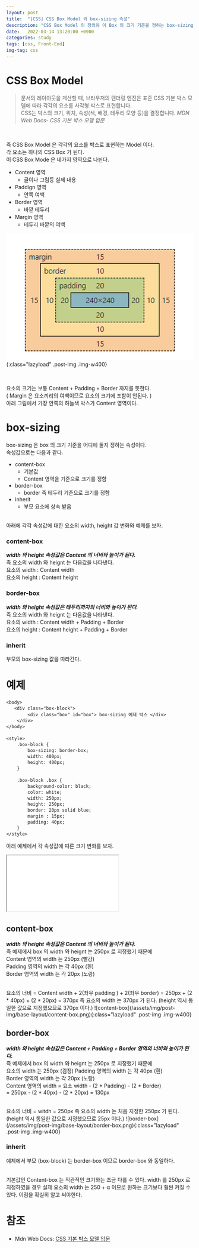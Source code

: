 ```yaml
---
layout: post
title:  "[CSS] CSS Box Model 와 box-sizing 속성"
description: "CSS Box Model 의 정의와 이 Box 의 크기 기준을 정하는 box-sizing 에 대해 알아보자"
date:   2022-03-14 13:20:00 +0900
categories: study
tags: [css, Front-End]
img-tag: css
---
```

<script defer src="/public/js/iframe.js"></script>


# CSS Box Model
>문서의 레이아웃을 계산할 때, 브라우저의 렌더링 엔진은 표준 CSS 기본 박스 모델에 따라 각각의 요소를 사각형 박스로 표현합니다.   
CSS는 박스의 크기, 위치, 속성(색, 배경, 테두리 모양 등)을 결정합니다.
<cite>MDN Web Docs- CSS 기본 박스 모델 입문</cite>

<br>

즉 CSS Box Model 은 각각의 요소를 박스로 표현하는 Model 이다.  
각 요소는 하나의 CSS Box 가 된다.   
이 CSS Box Mode 은 네가지 영역으로 나뉜다.   
- Content 영역
    - 글이나 그림등 실제 내용
- Paddign 영역
    - 안쪽 여백
- Border 영역
    - 바깥 테두리
- Margin 영역
    - 테두리 바깥의 여백


![css-box-model](/assets/img/post-img/base-layout/css-box-model.png){:class="lazyload" .post-img .img-w400}

<br> 

요소의 크기는 보통 Content + Padding + Border 까지를 뜻한다.  
( Margin 은 요소끼리의 여백이므로 요소의 크기에 포함이 안된다. )  
아래 그림에서 가장 안쪽의 하늘색 박스가 Content 영역이다.  


# box-sizing
box-sizing 은 box 의 크기 기준을 어디에 둘지 정하는 속성이다.  
속성값으로는 다음과 같다.   
- content-box
    - 기본값
    - Content 영역을 기준으로 크기를 정함
- border-box 
    - border 즉 테두리 기준으로 크기를 정함
- inherit
    - 부모 요소에 상속 받음

<br>
아래에 각각 속성값에 대한 요소의 width, height 값 변화와 예제를 보자.  

<br>

### content-box 
***width 와 height 속성값은 Content 의 너비와 높이가 된다.***  
즉 요소의 width 와 heignt 는 다음값을 나타낸다.    
요소의 width  : Content width   
요소의 height : Content height 

### border-box
***width 와 height 속성값은 테두리까지의 너비와 높이가 된다.***  
즉 요소의 width 와 heignt 는 다음값을 나타낸다.  
요소의 width  : Content width + Padding + Border   
요소의 height : Content height + Padding + Border  


### inherit
부모의 box-sizing 값을 따라간다.  



# 예제
```
<body>
   <div class="box-block">
        <div class="box" id="box"> box-sizing 예제 박스 </div>
    </div>
</body>

<style>
    .box-block {
        box-sizing: border-box;
        width: 400px;
        height: 400px;
    }

    .box-block .box {
        background-color: black;
        color: white;
        width: 250px;
        height: 250px;
        border: 20px solid blue;
        margin : 15px;
        padding: 40px;
    }
</style>
```
아래 예제에서 각 속성값에 따른 크기 변화를 보자.  
<iframe class="code-box" src="/assets/html/base-layout/box-sizing.html"></iframe>

## content-box

***width 와 height 속성값은 Content 의 너비와 높이가 된다.***   
즉 예제에서 box 의 width 와 heignt 는 250px 로 지정했기 때문에  
Content 영역의 width 는 250px (빨강)  
Padding 영역의 width 는 각 40px (흰)    
Border 영역의 width 는 각 20px (노랑)    

<br>
요소의 너비 =  Content width + 2(좌우 padding ) + 2(좌우 border)   
            =  250px + (2 * 40px) +  (2 * 20px) = 370px   
즉 요소의 width 는 370px 가 된다.   
(height 역시 동일한 값으로 지정했으므로 370px 이다.)    
![content-box](/assets/img/post-img/base-layout/content-box.png){:class="lazyload" .post-img .img-w400}  


## border-box

***width 와 height 속성값은 Content + Padding + Border 영역의 너비와 높이가 된다.***    
즉 예제에서 box 의 width 와 heignt 는 250px 로 지정했기 때문에  
요소의 width 는 250px (검정)
Padding 영역의 width 는 각 40px (흰)    
Border 영역의 width 는 각 20px (노랑)    
Content 영역의 width = 요소 width -  (2 * Padding) - (2 * Border)   
                     = 250px - (2 * 40px) - (2 * 20px) = 130px   

<br>
요소의 너비 =  witdh = 250px    
즉 요소의 width 는 처음 지정한 250px 가 된다.   
(height 역시 동일한 값으로 지정했으므로 25px 이다.)    
![border-box](/assets/img/post-img/base-layout/border-box.png){:class="lazyload" .post-img .img-w400}


### inherit
예제에서 부모 (box-block) 는 border-box 이므로 border-box 와 동일하다.  

<br>
기본값인 Content-box 는 직관적인 크기와는 조금 다를 수 있다.  
width 를 250px 로 지정하였을 경우 실제 요소의 width 는 250 + α 이므로  
원하는 크기보다 훨씬 커질 수 있다.  
이점을 확실히 알고 써야한다.    


# 참조
- Mdn Web Docs: [CSS 기본 박스 모델 입문][box-model-link]




[box-model-link]: https://developer.mozilla.org/ko/docs/Web/CSS/CSS_Box_Model/Introduction_to_the_CSS_box_model


